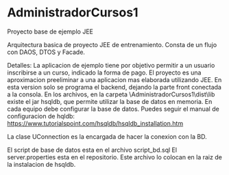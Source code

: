 # AdministradorCursos1
Proyecto base de ejemplo JEE

Arquitectura basica de proyecto JEE de entrenamiento. Consta de un flujo con DAOS, DTOS y Facade.

Detalles: La aplicacion de ejemplo tiene por objetivo permitir a un usuario inscribirse a un curso, indicado la forma de pago. El proyecto es una
aproximacion preeliminar a una aplicacion mas elaborada utilizando JEE. En esta version solo se programa el backend, dejando la parte front conectada a la
consola. 
En los archivos, en la carpeta \AdministradorCursos1\dist\lib existe el jar hsqldb, que permite utilizar la base de datos en memoria. En cada
equipo debe configurar la base de datos. Puedes seguir el manual de configuracion de hqldb: https://www.tutorialspoint.com/hsqldb/hsqldb_installation.htm

La clase UConnection es la encargada de hacer la conexion con la BD.

El script de base de datos esta en el archivo script_bd.sql
El server.properties esta en el repositorio. Este archivo lo colocan en la raiz de la instalacion de hsqldb. 
